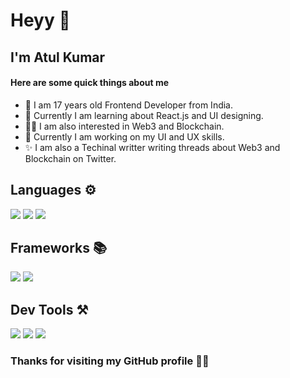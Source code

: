 # Heyy 👋

## I'm Atul Kumar

#### Here are some quick things about me

-  🧸 I am 17 years old Frontend Developer from India.
-  📖 Currently I am learning about React.js and UI designing.
-  🕵️‍♀️ I am also interested in Web3 and Blockchain.
-  🎯 Currently I am working on my UI and UX skills.
-  ✨ I am also a Techinal writter writing threads about Web3 and Blockchain on Twitter.

## Languages ⚙️

<img
  src="https://img.shields.io/badge/HTML5-E34F26?style=for-the-badge&logo=html5&logoColor=white"
/>
<img
  src="https://img.shields.io/badge/CSS3-1572B6?style=for-the-badge&logo=css3&logoColor=white"
/>
<img
  src="https://img.shields.io/badge/JavaScript-323330?style=for-the-badge&logo=javascript&logoColor=F7DF1E"
/>

## Frameworks 📚

<img
  src="https://img.shields.io/badge/Tailwind_CSS-38B2AC?style=for-the-badge&logo=tailwind-css&logoColor=white"
/>
<img
  src="https://img.shields.io/badge/Bootstrap-563D7C?style=for-the-badge&logo=bootstrap&logoColor=white"
/>

## Dev Tools ⚒

<img
  src="https://img.shields.io/badge/Visual_Studio_Code-0078D4?style=for-the-badge&logo=visual%20studio%20code&logoColor=white"
/>
<img
  src="https://img.shields.io/badge/Figma-F24E1E?style=for-the-badge&logo=figma&logoColor=white"
/>
<img
  src="https://img.shields.io/badge/GIT-E44C30?style=for-the-badge&logo=git&logoColor=white"
/>

### Thanks for visiting my GitHub profile 👩‍💻 
